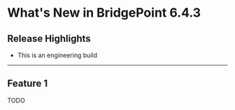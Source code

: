 What's New in BridgePoint 6.4.3
========================

Release Highlights
-------
* This is an engineering build 

-------------------------------------------------------------------------------

Feature 1
------
TODO

